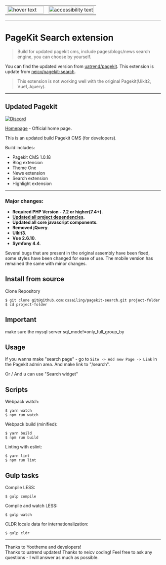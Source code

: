<table width="100%" cellspacing="0" cellpadding="0" border="0">
  <tr>
    <td width="45%">
      <img src="https://cloud.githubusercontent.com/assets/1716665/14317675/ba034b8c-fc09-11e5-81ed-f10f37d86ea5.png" width="100%" title="hover text">
    </td>
    <td width="55%">
      <img src="http://search.Pagekit.ru/storage/searchscreenshot.jpg" width="100%" alt="accessibility text">
    </td>
  </tr>
</table>

------
# PageKit Search extension
> Build for updated pagekit cms, include pages/blogs/news search engine, you can choose by yourself.

You can find the updated version from [uatrend/pagekit](https://github.com/uatrend/pagekit).
This extension is update from [neicv/pagekit-search](https://github.com/neicv/pagekit-search).
> This extension is not working well with the original Pagekit(Uikit2, Vue1,Jquery).

------
## Updated Pagekit

[![Discord](https://img.shields.io/badge/chat-on%20discord-7289da.svg)](https://discord.gg/e7Kw47E)

[Homepage](http://pagekit.com) - Official home page.

This is an updated build Pagekit CMS (for developers).

Build includes:

- Pagekit CMS 1.0.18
- Blog extension
- Theme One
- News extension
- Search extension
- Highlight extension

------

### Major changes:

- **Required PHP Version - 7.2 or higher(7.4+).**
- **[Updated all project dependencies](https://github.com/uatrend/pagekit/blob/develop/package.json).**
- **Updated all core javascript components**.
- **Removed jQuery**.
- **Uikit3**.
- **Vue 2.6.10**.
- **Symfony 4.4**.

Several bugs that are present in the original assembly have been fixed, some styles have been changed for ease of use. The mobile version has remained the same with minor changes.

## <a name="install"></a>Install from source

Clone Repository

```
$ git clone git@github.com:cssailing/pagekit-search.git project-folder
$ cd project-folder
```

## Important
make sure the mysql server sql_mode!=only_full_group_by

## Usage
If you wanna make "search page" - go to `Site -> Add new Page -> Link` in the Pagekit admin area.
And make link to "/search".

Or / And u can use "Search widget" 

## <a name="scripts"></a>Scripts

Webpack watch:

```
$ yarn watch
$ npm run watch
```

Webpack build (minified):

```
$ yarn build
$ npm run build
```

Linting with eslint:

```
$ yarn lint
$ npm run lint
```

## Gulp tasks

Compile LESS:

```
$ gulp compile
```

Compile and watch LESS:

```
$ gulp watch
```

CLDR locale data for internationalization:

```
$ gulp cldr
```

------

Thanks to Yootheme and developers!  
Thanks to uatrend updates!
Thanks to neicv coding!
Feel free to ask any questions - I will answer as much as possible.
